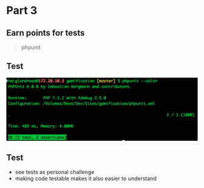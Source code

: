 # Part 3
## Earn points for tests

> phpunit



## Test

![phpunit-result1](../resources/img/phpunit-result_1.png)



## Test

* <!-- .element: class="fragment" --> see tests as personal challenge
* <!-- .element: class="fragment" --> making code testable makes it also easier to understand
